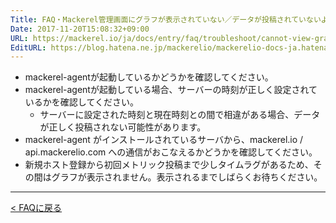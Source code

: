 ```yaml
---
Title: FAQ・Mackerel管理画面にグラフが表示されていない／データが投稿されていないようだ
Date: 2017-11-20T15:08:32+09:00
URL: https://mackerel.io/ja/docs/entry/faq/troubleshoot/cannot-view-graph
EditURL: https://blog.hatena.ne.jp/mackerelio/mackerelio-docs-ja.hatenablog.mackerel.io/atom/entry/8599973812319468568
---
```


* mackerel-agentが起動しているかどうかを確認してください。
* mackerel-agentが起動している場合、サーバーの時刻が正しく設定されているかを確認してください。
    * サーバーに設定された時刻と現在時刻との間で相違がある場合、データが正しく投稿されない可能性があります。
* mackerel-agent がインストールされているサーバから、mackerel.io / api.mackerelio.com への通信がおこなえるかどうかを確認してください。
* 新規ホスト登録から初回メトリック投稿まで少しタイムラグがあるため、その間はグラフが表示されません。表示されるまでしばらくお待ちください。

---

[< FAQに戻る](https://mackerel.io/ja/docs/entry/faq)
